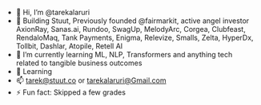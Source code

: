 - 👋 Hi, I’m @tarekalaruri
- 👀 Building Stuut, Previously founded @fairmarkit, active angel investor AxionRay, Sanas.ai, Rundoo, SwagUp, MelodyArc, Corgea, Clubfeast, RendaloMaq, Tank Payments, Enigma, Relevize, Smalls, Zelta, HyperDx, Tollbit, Dashlar, Atopile, Retell AI
- 🌱 I’m currently learning ML, NLP, Transformers and anything tech related to tangible business outcomes
- 💞️ Learning
- 📫 tarek@stuut.co or tarekalaruri@Gmail.com
- ⚡ Fun fact: Skipped a few grades

